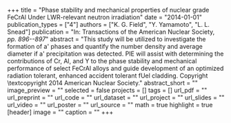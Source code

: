 +++
title = "Phase stability and mechanical properties of nuclear grade FeCrAl Under LWR-relevant neutron irradiation"
date = "2014-01-01"
publication_types = ["4"]
authors = ["K. G. Field", "Y. Yamamoto", "L. L. Snead"]
publication = "In: Transactions of the American Nuclear Society, _pp. 896--897_"
abstract = "This study will be utilized to investigate the formation of a' phases and quantify the number density and average diameter if a' precipitation was detected. PIE will assist with determining the contributions of Cr, Al, and Y to the phase stability and mechanical performance of select FeCrAl alloys and guide development of an optimized radiation tolerant, enhanced accident tolerant fUel cladding. Copyright \\textcopyright 2014 American Nuclear Society."
abstract_short = ""
image_preview = ""
selected = false
projects = []
tags = []
url_pdf = ""
url_preprint = ""
url_code = ""
url_dataset = ""
url_project = ""
url_slides = ""
url_video = ""
url_poster = ""
url_source = ""
math = true
highlight = true
[header]
image = ""
caption = ""
+++
